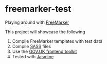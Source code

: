 # freemarker-test
Playing around with [FreeMarker](http://freemarker.org/)

This project will showcase the following

1. Compile FreeMarker templates with test data
2. Compile [SASS](http://sass-lang.com/) files
3. Use the [GOV.UK frontend toolkit](http://github.com/alphagov/govuk_frontend_toolkit)
4. Tested with [Jasmine](http://jasmine.github.io/)